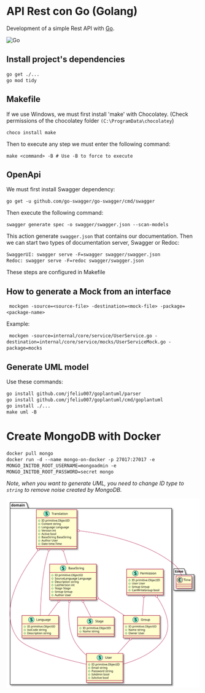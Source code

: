 # API Rest con Go (Golang)

Development of a simple Rest API with [Go](https://golang.org/).

![Go](https://img.shields.io/badge/Golang-1.17-blue.svg?logo=go&longCache=true&style=flat)

## Install project's dependencies

```shell
go get ./...
go mod tidy
```

## Makefile

If we use Windows, we must first install 'make' with Chocolatey. (Check permissions of the chocolatey
folder `(C:\ProgramData\chocolatey`)

```shell
choco install make
```

Then to execute any step we must enter the following command:

```shell
make <command> -B # Use -B to force to execute
```

## OpenApi

We must first install Swagger dependency:

```shell
go get -u github.com/go-swagger/go-swagger/cmd/swagger
```

Then execute the following command:

```shell
swagger generate spec -o swagger/swagger.json --scan-models
```

This action generate `swagger.json` that contains our documentation. Then we can start two types of documentation
server, Swagger or Redoc:

```shell
SwaggerUI: swagger serve -F=swagger swagger/swagger.json
Redoc: swagger serve -F=redoc swagger/swagger.json
```

These steps are configured in Makefile

## How to generate a Mock from an interface

```shell
 mockgen -source=<source-file> -destination=<mock-file> -package=<package-name>
```

Example:

```shell
 mockgen -source=internal/core/service/UserService.go -destination=internal/core/service/mocks/UserServiceMock.go -package=mocks
```

## Generate UML model

Use these commands:

```shell
go install github.com/jfeliu007/goplantuml/parser
go install github.com/jfeliu007/goplantuml/cmd/goplantuml
go install ./...
make uml -B
```

# Create MongoDB with Docker
```shell
docker pull mongo
docker run -d --name mongo-on-docker -p 27017:27017 -e MONGO_INITDB_ROOT_USERNAME=mongoadmin -e MONGO_INITDB_ROOT_PASSWORD=secret mongo
```

_Note, when you want to generate UML, you need to change ID type to `string` to remove noise created by MongoDB._

![Uml Diagram](assets/dist/UmlDiagram.svg)

